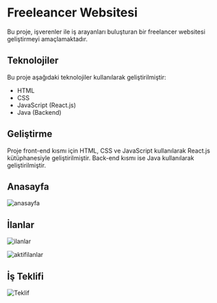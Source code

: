 # Freeleancer Websitesi

Bu proje, işverenler ile iş arayanları buluşturan bir freelancer websitesi geliştirmeyi amaçlamaktadır.

## Teknolojiler

Bu proje aşağıdaki teknolojiler kullanılarak geliştirilmiştir:

- HTML
- CSS
- JavaScript (React.js)
- Java (Backend)

## Geliştirme

Proje front-end kısmı için HTML, CSS ve JavaScript kullanılarak React.js kütüphanesiyle geliştirilmiştir. Back-end kısmı ise Java kullanılarak geliştirilmiştir.
## Anasayfa
![anasayfa](https://github.com/FurkanSalduz/freelancer/assets/126680145/c7268c26-fcba-4a42-ad5a-78d821d14a78)

## İlanlar
![ilanlar](https://github.com/FurkanSalduz/freelancer/assets/126680145/dc6230a4-d082-42a8-8824-fe95feb722ce)

![aktifilanlar](https://github.com/FurkanSalduz/freelancer/assets/126680145/29c436b3-47fb-4a30-b420-32e473bb4305)
## İş Teklifi
![Teklif](https://github.com/FurkanSalduz/freelancer/assets/126680145/c8d60ef8-8608-40c1-b46d-5babad668489)




